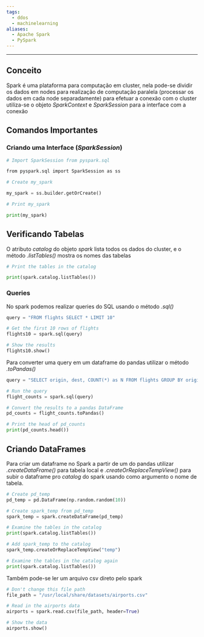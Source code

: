 ```yaml
---
tags:
  - ddos
  - machinelearning
aliases:
  - Apache Spark
  - PySpark
---
```


---
## Conceito

Spark é uma plataforma para computação em cluster, nela pode-se dividir os dados em nodes para realização de computação paralela (processar os dados em cada node separadamente) para efetuar a conexão com o cluster utiliza-se o objeto *SparkContext* e *SparkSession* para a interface com a conexão

## Comandos Importantes

### Criando uma Interface (*SparkSession*)

``` python
# Import SparkSession from pyspark.sql

from pyspark.sql import SparkSession as ss

# Create my_spark

my_spark = ss.builder.getOrCreate()

# Print my_spark

print(my_spark)
```

## Verificando Tabelas

O atributo *catalog* do objeto *spark* lista todos os dados do cluster, e o método *.listTables()* mostra os nomes das tabelas

``` python
# Print the tables in the catalog

print(spark.catalog.listTables())
```

### Queries

No spark podemos realizar queries do SQL usando o método *.sql()*

``` python
query = "FROM flights SELECT * LIMIT 10"

# Get the first 10 rows of flights
flights10 = spark.sql(query)

# Show the results
flights10.show()

```

Para converter uma query em um dataframe do pandas utilizar o método *.toPandas()*

``` python
query = "SELECT origin, dest, COUNT(*) as N FROM flights GROUP BY origin, dest"

# Run the query
flight_counts = spark.sql(query)

# Convert the results to a pandas DataFrame
pd_counts = flight_counts.toPandas()

# Print the head of pd_counts
print(pd_counts.head())
```

## Criando DataFrames

Para criar um dataframe no Spark a partir de um do pandas utilizar *.createDataFrame()* para tabela local e *.createOrReplaceTempView()* para subir o dataframe pro *catalog* do spark usando como argumento o nome de tabela.

``` python
# Create pd_temp
pd_temp = pd.DataFrame(np.random.random(10))

# Create spark_temp from pd_temp
spark_temp = spark.createDataFrame(pd_temp)

# Examine the tables in the catalog
print(spark.catalog.listTables())

# Add spark_temp to the catalog
spark_temp.createOrReplaceTempView("temp")

# Examine the tables in the catalog again
print(spark.catalog.listTables())
```

Também pode-se ler um arquivo csv direto pelo spark

``` python
# Don't change this file path
file_path = "/usr/local/share/datasets/airports.csv"

# Read in the airports data
airports = spark.read.csv(file_path, header=True)

# Show the data
airports.show()
```
